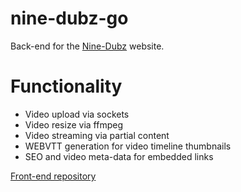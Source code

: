 # nine-dubz-go

Back-end for the [Nine-Dubz](https://nine-dubz.ru/) website.

# Functionality

- Video upload via sockets
- Video resize via ffmpeg
- Video streaming via partial content
- WEBVTT generation for video timeline thumbnails
- SEO and video meta-data for embedded links

[Front-end repository](https://github.com/UsGitHu611/nine-dubz-frontend)
